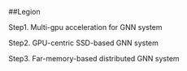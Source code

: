 ##Legion

Step1. Multi-gpu acceleration for GNN system

Step2. GPU-centric SSD-based GNN system

Step3. Far-memory-based distributed GNN system
